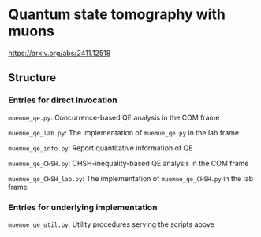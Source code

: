 # Quantum state tomography with muons

https://arxiv.org/abs/2411.12518

## Structure

### Entries for direct invocation

`muemue_qe.py`: Concurrence-based QE analysis in the COM frame

`muemue_qe_lab.py`: The implementation of `muemue_qe.py` in the lab frame

`muemue_qe_info.py`: Report quantitative information of QE

`muemue_qe_CHSH.py`: CHSH-inequality-based QE analysis in the COM frame

`muemue_qe_CHSH_lab.py`: The implementation of `muemue_qe_CHSH.py` in the lab frame

### Entries for underlying implementation

`muemue_qe_util.py`: Utility procedures serving the scripts above
